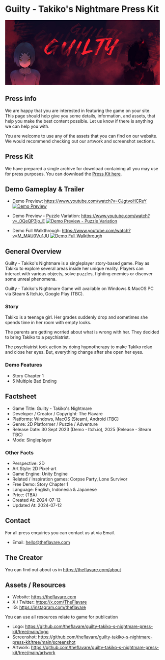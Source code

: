 # Guilty - Takiko's Nightmare Press Kit

![alt text](logo/itch-io-guilty-banner.jpg)

## Press info

We are happy that you are interested in featuring the game on your site. This page should help give you some details, information, and assets, that help you make the best content possible. Let us know if there is anything we can help you with.

You are welcome to use any of the assets that you can find on our website. We would recommend checking out our artwork and screenshot sections.

## Press Kit

We have prepared a single archive for download containing all you may use for press purposes. You can download the [Press Kit here](https://github.com/theflavare/guilty-takiko-s-nightmare-press-kit/releases/tag/latest).

## Demo Gameplay & Trailer

- Demo Preview: https://www.youtube.com/watch?v=CJgtvoHCReY
  [![Demo Preview](https://img.youtube.com/vi/CJgtvoHCReY/maxresdefault.jpg)](https://www.youtube.com/watch?v=CJgtvoHCReY)

- Demo Preview - Puzzle Variation: https://www.youtube.com/watch?v=_0QeQP3jo_E
  [![Demo Preview - Puzzle Variation](https://img.youtube.com/vi/_0QeQP3jo_E/maxresdefault.jpg)](https://www.youtube.com/watch?v=_0QeQP3jo_E)

- Demo Full Walkthrough: https://www.youtube.com/watch?v=M_MAU0Vu1JU
  [![Demo Full Walkthrough](https://img.youtube.com/vi/M_MAU0Vu1JU/maxresdefault.jpg)](https://www.youtube.com/watch?v=M_MAU0Vu1JU)

## General Overview

Guilty - Takiko's Nightmare is a singleplayer story-based game. Play as Takiko to explore several areas inside her unique reality. Players can interact with various objects, solve puzzles, fighting enemies or discover some unreal phenomena.

Guilty - Takiko's Nightmare Game will available on Windows & MacOS PC via Steam & Itch.io, Google Play (TBC).

### Story

Takiko is a teenage girl. Her grades suddenly drop and sometimes she spends time in her room with empty looks.

The parents are getting worried about what is wrong with her. They decided to bring Takiko to a psychiatrist.

The psychiatrist took action by doing hypnotherapy to make Takiko relax and close her eyes. But, everything change after she open her eyes.

### Demo Features

- Story Chapter 1
- 5 Multiple Bad Ending

## Factsheet

- Game Title: Guilty - Takiko's Nightmare
- Developer / Creator / Copyright: The Flavare
- Platforms: Windows, MacOS (Steam), Android (TBC)
- Genre: 2D Platformer / Puzzle / Adventure
- Release Date: 30 Sept 2023 (Demo - Itch.io), 2025 (Release - Steam TBC)
- Mode: Singleplayer

### Other Facts

- Perspective: 2D
- Art Style: 2D Pixel-art
- Game Engine: Unity Engine
- Related / Inspiration games: Corpse Party, Lone Survivor
- Free Demo: Story Chapter 1
- Language: English, Indonesia & Japanese
- Price: (TBA)
- Created At: 2024-07-12
- Updated At: 2024-07-12

## Contact

For all press enquiries you can contact us at via Email.

- Email: hello@theflavare.com

## The Creator

You can find out about us in https://theflavare.com/about

## Assets / Resources

- Website: https://theflavare.com
- X / Twitter: https://x.com/TheFlavare
- IG: https://instagram.com/theflavare

You can use all resources relate to game for publication

- Logo: https://github.com/theflavare/guilty-takiko-s-nightmare-press-kit/tree/main/logo
- Screenshot: https://github.com/theflavare/guilty-takiko-s-nightmare-press-kit/tree/main/screenshot
- Artwork: https://github.com/theflavare/guilty-takiko-s-nightmare-press-kit/tree/main/artwork
